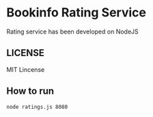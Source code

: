 # Bookinfo Rating Service

Rating service has been developed on NodeJS

## LICENSE

MIT Lincense

## How to run

```bash
node ratings.js 8080
```